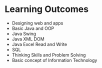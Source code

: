 # __Learning Outcomes__

* Designing web and apps
* Basic Java and OOP
* Java Swing
* Java XML DOM
* Java Excel Read and Write
* SQL
* Thinking Skills and Problem Solving
* Basic concept of Information Technology
